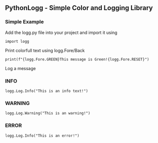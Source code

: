## PythonLogg - Simple Color and Logging Library

### Simple Example

Add the logg.py file into your project and import it using

```
import logg
```

Print colorfull text using logg.Fore/Back

```
print(f"{logg.Fore.GREEN}This message is Green!{logg.Fore.RESET}")
```

Log a message

### INFO
```
logg.Log.Info("This is an info text!")
```

### WARNING
```
logg.Log.Warning("This is an warning!")
```

### ERROR
```
logg.Log.Info("This is an error!")
```
